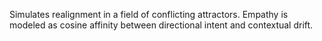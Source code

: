 Simulates realignment in a field of conflicting attractors. Empathy is modeled as cosine affinity between directional intent and contextual drift.